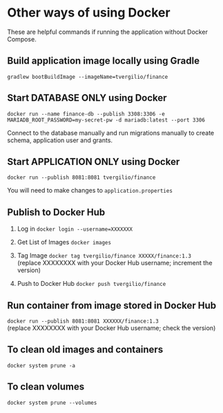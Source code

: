 # Other ways of using Docker
These are helpful commands if running the application without Docker Compose.

## Build application image locally using Gradle
`gradlew bootBuildImage --imageName=tvergilio/finance`

## Start DATABASE ONLY using Docker
`docker run --name finance-db --publish 3308:3306 -e MARIADB_ROOT_PASSWORD=my-secret-pw -d mariadb:latest --port 3306`

Connect to the database manually and run migrations manually to create schema, application user and grants.

## Start APPLICATION ONLY using Docker
`docker run --publish 8081:8081 tvergilio/finance`

You will need to make changes to `application.properties`

## Publish to Docker Hub
1. Log in
   `docker login --username=XXXXXXX`

2. Get List of Images
   `docker images`

3. Tag Image
   `docker tag tvergilio/finance XXXXX/finance:1.3`<br/>
   (replace XXXXXXXX with your Docker Hub username; increment the version)

4. Push to Docker Hub
   `docker push tvergilio/finance`

## Run container from image stored in Docker Hub
`docker run --publish 8081:8081 XXXXXX/finance:1.3`<br/>
(replace XXXXXXXX with your Docker Hub username; check the version)

## To clean old images and containers
`docker system prune -a`<br/>

## To clean volumes
`docker system prune --volumes`